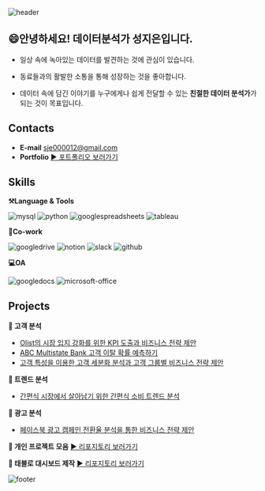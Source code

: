 ![header](https://capsule-render.vercel.app/api?type=waving&color=auto&height=200&section=header&text=Jieun's%20GitHub&fontSize=60)

  
## 😄안녕하세요! 데이터분석가 성지은입니다.
- 일상 속에 녹아있는 데이터를 발견하는 것에 관심이 있습니다.

- 동료들과의 활발한 소통을 통해 성장하는 것을 좋아합니다.

- 데이터 속에 담긴 이야기를 누구에게나 쉽게 전달할 수 있는 **친절한 데이터 분석가**가 되는 것이 목표입니다. 

## Contacts
- **E-mail** sje000012@gmail.com
- **Portfolio** [▶ 포트폴리오 보러가기](https://t.ly/690An "누르면 노션 포트폴리오로 이동합니다") 


## Skills
**⚒️Language & Tools**

![mysql](https://img.shields.io/badge/MySQL-4479A1?style=for-the-badge&logo=mysql&logoColor=white)
![python](https://img.shields.io/badge/Python-3776AB?style=for-the-badge&logo=python&logoColor=white)
![googlespreadsheets](https://img.shields.io/badge/googlespreadsheets-34A853?style=for-the-badge&logo=googlespreadsheets&logoColor=white)
![tableau](https://img.shields.io/badge/Tableau-E97627?style=for-the-badge&logo=Tableau&logoColor=white)


**🤲Co-work**

![googledrive](https://img.shields.io/badge/GoogleDrive-4285F4?style=for-the-badge&logo=googledrive&logoColor=white)
![notion](https://img.shields.io/badge/Notion-000000?style=for-the-badge&logo=notion&logoColor=white)
![slack](https://img.shields.io/badge/Slack-4A154B?style=for-the-badge&logo=slack&logoColor=white)
![github](https://img.shields.io/badge/GitHub-181717?style=for-the-badge&logo=github&logoColor=white)


**💻OA**

![googledocs](https://img.shields.io/badge/googledocs-4285F4?style=for-the-badge&logo=googledocs&logoColor=white)
![microsoft-office](https://img.shields.io/badge/Microsoft_Office-D83B01?style=for-the-badge&logo=microsoft-office&logoColor=white)




## Projects
**🔹 고객 분석**
- [Olist의 시장 입지 강화를 위한 KPI 도출과 비즈니스 전략 제안](https://github.com/Seong-jieun/olist_ecommerce_analysis)
- [ABC Multistate Bank 고객 이탈 확률 예측하기](https://github.com/Seong-jieun/bankchurn_analysis)
- [고객 특성을 이용한 고객 세분화 분석과 고객 그룹별 비즈니스 전략 제안](https://github.com/Seong-jieun/Personal_Project)


**🔹 트렌드 분석**
- [간편식 시장에서 살아남기 위한 간편식 소비 트렌드 분석](https://github.com/Seong-jieun/hmr_trend_analysis)


**🔹 광고 분석**
- [페이스북 광고 캠페인 전환율 분석을 통한 비즈니스 전략 제안](https://github.com/Seong-jieun/Personal_Project)


**🔹 개인 프로젝트 모음** [▶ 리포지토리 보러가기](https://github.com/Seong-jieun/Personal_Project "누르면 리포지토리로 이동합니다")

  
**🔹 태블로 대시보드 제작** [▶ 리포지토리 보러가기](https://github.com/Seong-jieun/Tableau_Dashboard "누르면 리포지토리로 이동합니다")

![footer](https://capsule-render.vercel.app/api?type=waving&color=auto&height=100&section=footer)
